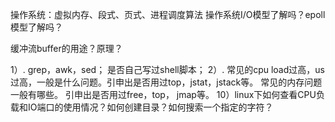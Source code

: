 操作系统：虚拟内存、段式、页式、进程调度算法
操作系统I/O模型了解吗？epoll模型了解吗？

缓冲流buffer的用途？原理？


1）. grep，awk，sed； 是否自己写过shell脚本；
2）. 常见的cpu load过高，us过高，一般是什么问题。引申出是否用过top，jstat，jstack等。
常见的内存问题一般有哪些。 引申出是否用过free，top， jmap等。
10）linux下如何查看CPU负载和IO端口的使用情况？如何创建目录？如何搜索一个指定的字符？